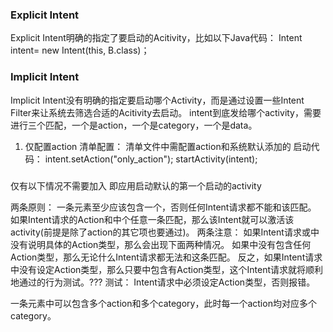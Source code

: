 
### Explicit Intent
Explicit Intent明确的指定了要启动的Acitivity，比如以下Java代码：
Intent intent= new Intent(this, B.class)；

### Implicit Intent
Implicit Intent没有明确的指定要启动哪个Activity，而是通过设置一些Intent Filter来让系统去筛选合适的Acitivity去启动。
intent到底发给哪个activity，需要进行三个匹配，一个是action，一个是category，一个是data。
1. 仅配置action
清单配置：
    <intent-filter>
    <action android:name="only_action" />
    <category android:name="android.intent.category.DEFAULT" />
    </intent-filter>
清单文件中需配置action和系统默认添加的<category android:name="android.intent.category.DEFAULT" />
启动代码：
   intent.setAction("only_action");
   startActivity(intent);
   
### 
仅有以下情况不需要加入<category android:name="android.intent.category.DEFAULT" />
即应用启动默认的第一个启动的activity
<intent-filter>
    <action android:name="android.intent.action.MAIN" />
    <category android:name="android.intent.category.LAUNCHER" />
</intent-filter>

两条原则：
    一条<intent-filter>元素至少应该包含一个<action>，否则任何Intent请求都不能和该<intent-filter>匹配。
    如果Intent请求的Action和<intent-filter>中个任意一条<action>匹配，那么该Intent就可以激活该activity(前提是除了action的其它项也要通过)。
两条注意：
    如果Intent请求或<intent-filter>中没有说明具体的Action类型，那么会出现下面两种情况。
    如果<intent-filter>中没有包含任何Action类型，那么无论什么Intent请求都无法和这条<intent-filter>匹配。
    反之，如果Intent请求中没有设定Action类型，那么只要<intent-filter>中包含有Action类型，这个Intent请求就将顺利地通过<intent-filter>的行为测试。???
测试：
    Intent请求中必须设定Action类型，否则报错。

一条<intent-filter>元素中可以包含多个action和多个category，此时每一个action均对应多个category。
